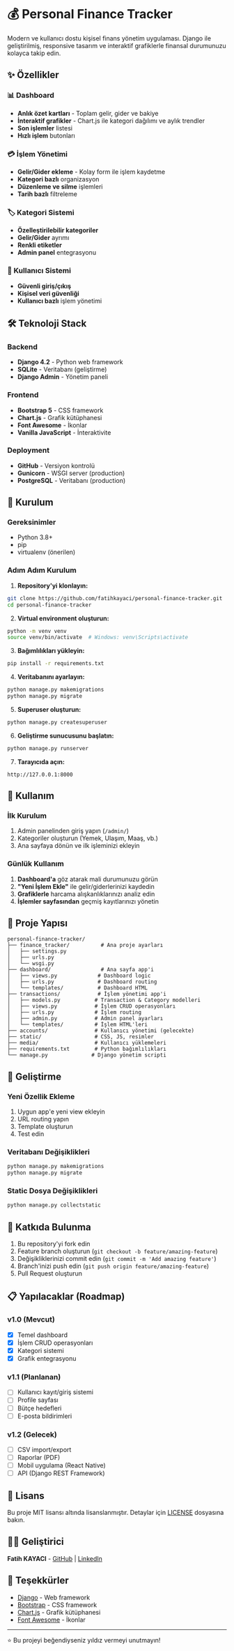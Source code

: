 # 💰 Personal Finance Tracker

Modern ve kullanıcı dostu kişisel finans yönetim uygulaması. Django ile geliştirilmiş, responsive tasarım ve interaktif grafiklerle finansal durumunuzu kolayca takip edin.

## ✨ Özellikler

### 📊 Dashboard
- **Anlık özet kartları** - Toplam gelir, gider ve bakiye
- **İnteraktif grafikler** - Chart.js ile kategori dağılımı ve aylık trendler
- **Son işlemler** listesi
- **Hızlı işlem** butonları

### 💳 İşlem Yönetimi
- **Gelir/Gider ekleme** - Kolay form ile işlem kaydetme
- **Kategori bazlı** organizasyon
- **Düzenleme ve silme** işlemleri
- **Tarih bazlı** filtreleme

### 🏷️ Kategori Sistemi
- **Özelleştirilebilir kategoriler**
- **Gelir/Gider** ayrımı
- **Renkli etiketler**
- **Admin panel** entegrasyonu

### 🔐 Kullanıcı Sistemi
- **Güvenli giriş/çıkış**
- **Kişisel veri güvenliği**
- **Kullanıcı bazlı** işlem yönetimi

## 🛠️ Teknoloji Stack

### Backend
- **Django 4.2** - Python web framework
- **SQLite** - Veritabanı (geliştirme)
- **Django Admin** - Yönetim paneli

### Frontend
- **Bootstrap 5** - CSS framework
- **Chart.js** - Grafik kütüphanesi
- **Font Awesome** - İkonlar
- **Vanilla JavaScript** - İnteraktivite

### Deployment
- **GitHub** - Versiyon kontrolü
- **Gunicorn** - WSGI server (production)
- **PostgreSQL** - Veritabanı (production)

## 🚀 Kurulum

### Gereksinimler
- Python 3.8+
- pip
- virtualenv (önerilen)

### Adım Adım Kurulum

1. **Repository'yi klonlayın:**
```bash
git clone https://github.com/fatihkayaci/personal-finance-tracker.git
cd personal-finance-tracker
```

2. **Virtual environment oluşturun:**
```bash
python -m venv venv
source venv/bin/activate  # Windows: venv\Scripts\activate
```

3. **Bağımlılıkları yükleyin:**
```bash
pip install -r requirements.txt
```

4. **Veritabanını ayarlayın:**
```bash
python manage.py makemigrations
python manage.py migrate
```

5. **Superuser oluşturun:**
```bash
python manage.py createsuperuser
```

6. **Geliştirme sunucusunu başlatın:**
```bash
python manage.py runserver
```

7. **Tarayıcıda açın:**
```
http://127.0.0.1:8000
```

## 📱 Kullanım

### İlk Kurulum
1. Admin panelinden giriş yapın (`/admin/`)
2. Kategoriler oluşturun (Yemek, Ulaşım, Maaş, vb.)
3. Ana sayfaya dönün ve ilk işleminizi ekleyin

### Günlük Kullanım
1. **Dashboard'a** göz atarak mali durumunuzu görün
2. **"Yeni İşlem Ekle"** ile gelir/giderlerinizi kaydedin
3. **Grafiklerle** harcama alışkanlıklarınızı analiz edin
4. **İşlemler sayfasından** geçmiş kayıtlarınızı yönetin

## 📁 Proje Yapısı

```
personal-finance-tracker/
├── finance_tracker/          # Ana proje ayarları
│   ├── settings.py
│   ├── urls.py
│   └── wsgi.py
├── dashboard/                # Ana sayfa app'i
│   ├── views.py             # Dashboard logic
│   ├── urls.py              # Dashboard routing
│   └── templates/           # Dashboard HTML
├── transactions/            # İşlem yönetimi app'i
│   ├── models.py           # Transaction & Category modelleri
│   ├── views.py            # İşlem CRUD operasyonları
│   ├── urls.py             # İşlem routing
│   ├── admin.py            # Admin panel ayarları
│   └── templates/          # İşlem HTML'leri
├── accounts/               # Kullanıcı yönetimi (gelecekte)
├── static/                 # CSS, JS, resimler
├── media/                  # Kullanıcı yüklemeleri
├── requirements.txt        # Python bağımlılıkları
└── manage.py              # Django yönetim scripti
```

## 🔧 Geliştirme

### Yeni Özellik Ekleme
1. Uygun app'e yeni view ekleyin
2. URL routing yapın
3. Template oluşturun
4. Test edin

### Veritabanı Değişiklikleri
```bash
python manage.py makemigrations
python manage.py migrate
```

### Static Dosya Değişiklikleri
```bash
python manage.py collectstatic
```

## 🤝 Katkıda Bulunma

1. Bu repository'yi fork edin
2. Feature branch oluşturun (`git checkout -b feature/amazing-feature`)
3. Değişikliklerinizi commit edin (`git commit -m 'Add amazing feature'`)
4. Branch'inizi push edin (`git push origin feature/amazing-feature`)
5. Pull Request oluşturun

## 📋 Yapılacaklar (Roadmap)

### v1.0 (Mevcut)
- [x] Temel dashboard
- [x] İşlem CRUD operasyonları
- [x] Kategori sistemi
- [x] Grafik entegrasyonu

### v1.1 (Planlanan)
- [ ] Kullanıcı kayıt/giriş sistemi
- [ ] Profile sayfası
- [ ] Bütçe hedefleri
- [ ] E-posta bildirimleri

### v1.2 (Gelecek)
- [ ] CSV import/export
- [ ] Raporlar (PDF)
- [ ] Mobil uygulama (React Native)
- [ ] API (Django REST Framework)

## 📜 Lisans

Bu proje MIT lisansı altında lisanslanmıştır. Detaylar için [LICENSE](LICENSE) dosyasına bakın.

## 👨‍💻 Geliştirici

**Fatih KAYACI** - [GitHub](https://github.com/fatihkayaci) | [LinkedIn](https://www.linkedin.com/in/fatih-kayaci-79180a28a/)

## 🙏 Teşekkürler

- [Django](https://djangoproject.com/) - Web framework
- [Bootstrap](https://getbootstrap.com/) - CSS framework
- [Chart.js](https://www.chartjs.org/) - Grafik kütüphanesi
- [Font Awesome](https://fontawesome.com/) - İkonlar

---
⭐ Bu projeyi beğendiyseniz yıldız vermeyi unutmayın!